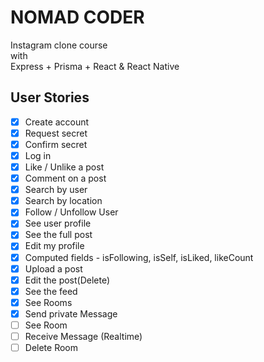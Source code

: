 # NOMAD CODER

Instagram clone course
<br>
with
<br>
Express + Prisma + React & React Native

## User Stories

- [x] Create account
- [x] Request secret
- [x] Confirm secret
- [x] Log in
- [x] Like / Unlike a post
- [x] Comment on a post
- [x] Search by user
- [x] Search by location
- [x] Follow / Unfollow User
- [x] See user profile
- [x] See the full post
- [x] Edit my profile
- [x] Computed fields - isFollowing, isSelf, isLiked, likeCount
- [x] Upload a post
- [x] Edit the post(Delete)
- [x] See the feed
- [x] See Rooms
- [x] Send private Message
- [ ] See Room
- [ ] Receive Message (Realtime)
- [ ] Delete Room
